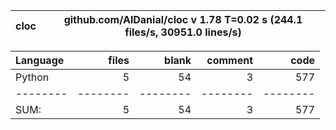 cloc|github.com/AlDanial/cloc v 1.78  T=0.02 s (244.1 files/s, 30951.0 lines/s)
--- | ---

Language|files|blank|comment|code
:-------|-------:|-------:|-------:|-------:
Python|5|54|3|577
--------|--------|--------|--------|--------
SUM:|5|54|3|577
